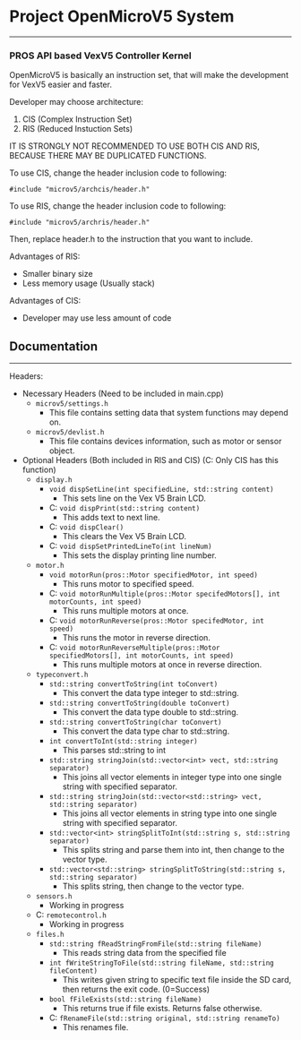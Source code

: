 # Project OpenMicroV5 System

----

### PROS API based VexV5 Controller Kernel

OpenMicroV5 is basically an instruction set, that will make the development for VexV5 easier and faster.

Developer may choose architecture: 

1. CIS (Complex Instruction Set)
2. RIS (Reduced Instuction Sets)



IT IS STRONGLY NOT RECOMMENDED TO USE BOTH CIS AND RIS, BECAUSE THERE MAY BE DUPLICATED FUNCTIONS.

To use CIS, change the header inclusion code to following:

`#include "microv5/archcis/header.h"`

To use RIS, change the header inclusion code to following:

`#include "microv5/archris/header.h"`

Then, replace header.h to the instruction that you want to include.



Advantages of RIS:

- Smaller binary size
- Less memory usage (Usually stack)

Advantages of CIS:

- Developer may use less amount of code



## Documentation

----

Headers:

- Necessary Headers (Need to be included in main.cpp)
  - `microv5/settings.h`
    - This file contains setting data that system functions may depend on.
  - `microv5/devlist.h`
    - This file contains devices information, such as motor or sensor object.
- Optional Headers (Both included in RIS and CIS) (C: Only CIS has this function)
  - `display.h`
    - `void dispSetLine(int specifiedLine, std::string content)`
      - This sets line on the Vex V5 Brain LCD.
    - C: `void dispPrint(std::string content)`
      - This adds text to next line.
    - C: `void dispClear()`
      - This clears the Vex V5 Brain LCD.
    - C: `void dispSetPrintedLineTo(int lineNum)`
      - This sets the display printing line number.
  - `motor.h`
    - `void motorRun(pros::Motor specifiedMotor, int speed)`
      - This runs motor to specified speed.
    - C: `void motorRunMultiple(pros::Motor specifedMotors[], int motorCounts, int speed)`
      - This runs multiple motors at once.
    - C: `void motorRunReverse(pros::Motor specifedMotor, int speed)`
      - This runs the motor in reverse direction.
    - C: `void motorRunReverseMultiple(pros::Motor specifiedMotors[], int motorCounts, int speed)`
      - This runs multiple motors at once in reverse direction.
  - `typeconvert.h`
    - `std::string convertToString(int toConvert)`
      - This convert the data type integer to std::string.
    - `std::string convertToString(double toConvert)`
      - This convert the data type double to std::string.
    - `std::string convertToString(char toConvert)`
      - This convert the data type char to std::string.
    - `int convertToInt(std::string integer)`
      - This parses std::string to int
    - `std::string stringJoin(std::vector<int> vect, std::string separator)`
      - This joins all vector elements in integer type into one single string with specified separator.
    - `std::string stringJoin(std::vector<std::string> vect, std::string separator)`
      - This joins all vector elements in string type into one single string with specified separator.
    - `std::vector<int> stringSplitToInt(std::string s, std::string separator)`
      - This splits string and parse them into int, then change to the vector type.
    - `std::vector<std::string> stringSplitToString(std::string s, std::string separator)`
      - This splits string, then change to the vector type.
  - `sensors.h`
    - Working in progress
  - C: `remotecontrol.h`
    - Working in progress
  - `files.h`
    - `std::string fReadStringFromFile(std::string fileName)`
      - This reads string data from the specified file
    - `int fWriteStringToFile(std::string fileName, std::string fileContent)`
      - This writes given string to specific text file inside the SD card, then returns the exit code. (0=Success)
    - `bool fFileExists(std::string fileName)`
      - This returns true if file exists. Returns false otherwise.
    - C: `fRenameFile(std::string original, std::string renameTo)`
      - This renames file.

